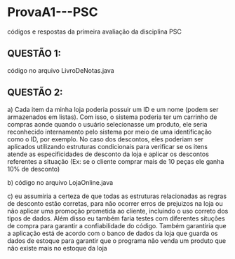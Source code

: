 # ProvaA1---PSC
códigos e respostas da primeira avaliação da disciplina PSC

## QUESTÃO 1:
código no arquivo LivroDeNotas.java

## QUESTÃO 2:
a) Cada item da minha loja poderia possuir um ID e um nome (podem ser armazenados em listas). Com isso, o sistema poderia ter um carrinho de compras aonde quando o usuário selecionasse um produto, ele seria reconhecido internamento pelo sistema por meio de uma identificação como o ID, por exemplo. No caso dos descontos, eles poderiam ser aplicados utilizando estruturas condicionais para verificar se os itens atende as especificidades de desconto da loja e aplicar os descontos referentes a situação (Ex: se o cliente comprar mais de 10 peças ele ganha 10% de desconto)

b)
código no arquivo LojaOnline.java

c) eu assumiria a certeza de que todas as estruturas relacionadas as regras de desconto estão corretas, para não ocorrer erros de prejuizos na loja ou não aplicar uma promoção prometida ao cliente, incluindo o uso correto dos tipos de dados. Além disso eu também faria testes com diferentes situções de compra para garantir a confiabilidade do código. Também garantiria que a aplicação está de acordo com o banco de dados da loja que guarda os dados de estoque para garantir que o programa não venda um produto que não existe mais no estoque da loja


